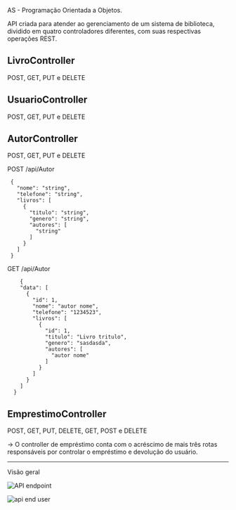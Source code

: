 
AS - Programação Orientada a Objetos.

API criada para atender ao gerenciamento de um sistema de biblioteca, dividido em quatro controladores diferentes, com suas respectivas operações REST.

## LivroController
  POST, GET, PUT e DELETE 
## UsuarioController
  POST, GET, PUT e DELETE

  
## AutorController
  POST, GET, PUT e DELETE

   POST /api/Autor
   ```
    {
      "nome": "string",
      "telefone": "string",
      "livros": [
        {
          "titulo": "string",
          "genero": "string",
          "autores": [
            "string"
          ]
        }
      ]
    } 
```
GET /api/Autor
```
    {
    "data": [
      {
        "id": 1,
        "nome": "autor nome",
        "telefone": "1234523",
        "livros": [
          {
            "id": 1,
            "titulo": "Livro tritulo",
            "genero": "sasdasda",
            "autores": [
              "autor nome"
            ]
          }
        ]
      }
    ]
  }

```
    
## EmprestimoController
  POST, GET, PUT, DELETE, GET, POST e DELETE

  -> O controller de empréstimo conta com o acréscimo de mais três rotas responsáveis por controlar o empréstimo e devolução do usuário.

------------------
Visão geral

![API endpoint](https://github.com/EduardoLopess/AS_POO/assets/80491564/71fd1a5b-652c-4c38-88dc-e911656430df)


![api end user](https://github.com/EduardoLopess/AS_POO/assets/80491564/3eb2ebe6-893e-4bf6-897c-0fbca6a42271)
